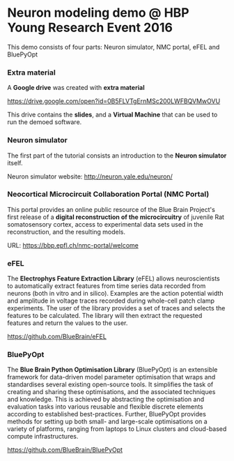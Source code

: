 # Neuron modeling demo @ HBP Young Research Event 2016

This demo consists of four parts: Neuron simulator, NMC portal, eFEL and BluePyOpt

### Extra material

A **Google drive** was created with **extra material**

https://drive.google.com/open?id=0B5FLVTgErnMSc200LWFBQVMwOVU

This drive contains the **slides**, and a **Virtual Machine** that can be used to run the demoed software.

### Neuron simulator

The first part of the tutorial consists an introduction to the **Neuron simulator** itself.

Neuron simulator website: http://neuron.yale.edu/neuron/

### Neocortical Microcircuit Collaboration Portal (NMC Portal)

This portal provides an online public resource of the Blue Brain Project's first release of a **digital reconstruction of the microcircuitry** of juvenile Rat somatosensory cortex, access to experimental data sets used in the reconstruction, and the resulting models.

URL: https://bbp.epfl.ch/nmc-portal/welcome

### eFEL

The **Electrophys Feature Extraction Library** (eFEL) allows neuroscientists to automatically extract features from time series data recorded from neurons (both in vitro and in silico). Examples are the action potential width and amplitude in voltage traces recorded during whole-cell patch clamp experiments. The user of the library provides a set of traces and selects the features to be calculated. The library will then extract the requested features and return the values to the user.

https://github.com/BlueBrain/eFEL

### BluePyOpt

The **Blue Brain Python Optimisation Library** (BluePyOpt) is an extensible framework for data-driven model parameter optimisation that wraps and standardises several existing open-source tools. It simplifies the task of creating and sharing these optimisations, and the associated techniques and knowledge. This is achieved by abstracting the optimisation and evaluation tasks into various reusable and flexible discrete elements according to established best-practices. Further, BluePyOpt provides methods for setting up both small- and large-scale optimisations on a variety of platforms, ranging from laptops to Linux clusters and cloud-based compute infrastructures. 

https://github.com/BlueBrain/BluePyOpt
